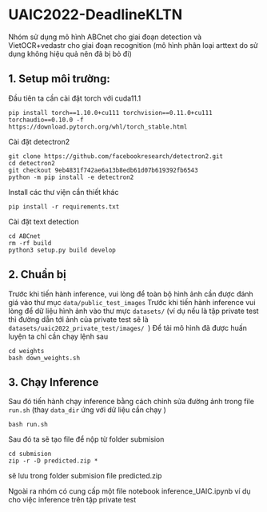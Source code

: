 

# UAIC2022-DeadlineKLTN
Nhóm sử dụng mô hình ABCnet cho giai đoạn detection và VietOCR+vedastr cho giai đoạn recognition (mô hình phân loại arttext do sử dụng không hiệu quả nên đã bị bỏ đi)

## 1. Setup môi trường:
Đầu tiên ta cần cài đặt torch với cuda11.1
```
pip install torch==1.10.0+cu111 torchvision==0.11.0+cu111 torchaudio==0.10.0 -f https://download.pytorch.org/whl/torch_stable.html
```

Cài  đặt detectron2
```
git clone https://github.com/facebookresearch/detectron2.git
cd detectron2
git checkout 9eb4831f742ae6a13b8edb61d07b619392fb6543
python -m pip install -e detectron2
```

Install các thư viện cần thiết khác
```
pip install -r requirements.txt
```
Cài đặt text detection
```
cd ABCnet
rm -rf build
python3 setup.py build develop
```

## 2. Chuẩn bị 
Trước khi tiến hành inference, vui lòng để toàn bộ hình ảnh cần được đánh giá vào thư mục `data/public_test_images`
Trước khi tiến hành  inference vui lòng để dữ liệu hình ảnh vào thư mực `datasets/` (ví dụ nếu là tập private test thì đường dẫn tới ảnh của private test sẽ là `datasets/uaic2022_private_test/images/ `)
Để tải mô hình đã được huấn luyện ta chỉ cần chạy lệnh sau
```
cd weights
bash down_weights.sh
```
## 3. Chạy Inference



Sau đó tiến hành chạy inference bằng cách chỉnh sửa đường ảnh trong file `run.sh` (thay `data_dir` ứng với dữ liệu cần chạy )

```
bash run.sh
```
Sau đó ta sẽ tạo file để nộp từ folder submision
```
cd submision
zip -r -D predicted.zip *
```
sẽ lưu trong folder submision file predicted.zip

Ngoài ra nhóm có cung cấp một file notebook inference_UAIC.ipynb ví dụ cho việc inference trên tập private test





